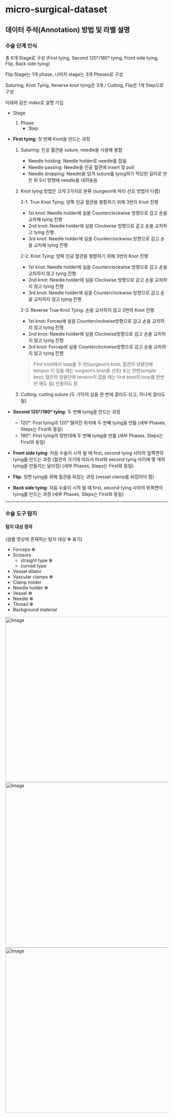 # micro-surgical-dataset
## 데이터 주석(Annotation) 방법 및 라벨 설명
### 수술 단계 인식
총 6개 Stage로 구성 (First tying, Second 120°/180° tying, Front side tying, Flip, Back side tying)

Flip Stage는 1개 phase, 나머지 stage는 3개 Phases로 구성

Suturing, Knot Tying, Reverse knot tying은 3개 / Cutting, Flip은 1개 Step으로 구성

아래와 같은 index로 설명 기입

* Stage
  1. Phase
      * Step


* **First tying**: 첫 번째 Knot을 만드는 과정
  1. Suturing: 인공 혈관을 suture, needle을 사용해 봉합
      * Needle holding: Needle holder로 needle을 잡음
      * Needle passing: Needle을 인공 혈관에 insert 및 pull
      * Needle dropping: Needle을 당겨 suture를 tying하기 적당한 길이로 만든 뒤 5시 방향에 needle을 내려놓음
        
  2. Knot tying 방법은 크게 3가지로 분류 (surgeon에 따라 선호 방법이 다름)
     
     2-1. True Knot Tying: 양쪽 인공 혈관을 봉합하기 위해 3번의 Knot 진행
      * 1st knot: Needle holder에 실을 Counterclockwise 방향으로 감고 손을 교차해 tying 진행
      * 2nd knot: Needle holder에 실을 Clockwise 방향으로 감고 손을 교차하고 tying 진행
      * 3rd knot: Needle holder에 실을 Counterclockwise 방향으로 감고 손을 교차해 tying 진행
        
     2-2. Knot Tying: 양쪽 인공 혈관을 봉합하기 위해 3번의 Knot 진행
      * 1st knot: Needle holder에 실을 Counterclockwise 방향으로 감고 손을 교차하지 않고 tying 진행
      * 2nd knot: Needle holder에 실을 Clockwise 방향으로 감고 손을 교차하지 않고 tying 진행
      * 3rd knot: Needle holder에 실을 Counterclockwise 방향으로 감고 손을 교차하지 않고 tying 진행
        
     2-3. Reverse True Knot Tying: 손을 교차하지 않고 3번의 Knot 진행
      * 1st knot: Forcep에 실을 Counterclockwise방향으로 감고 손을 교차하지 않고 tying 진행
      * 2nd knot: Needle holder에 실을 Clockwise방향으로 감고 손을 교차하지 않고 tying 진행
      * 3rd knot: Forcep에 실을 Counterclockwise방향으로 감고 손을 교차하지 않고 tying 진행
       > First knot에서 loop를 두 번(surgeon’s knot; 혈관의 양끝단에 tension 이 있을 때는 surgeon’s knot을 선호) 또는 한번(simple knot; 혈관의 양끝단에 tension이 없을 때는 first knot의 loop를 한번만 해도 됨) 만들어도 됨


  3. Cutting: cutting suture (두 가닥의 실을 한 번에 잘라도 되고, 하나씩 잘라도 됨)


* **Second 120°/180° tying**: 두 번째 tying을 만드는 과정

    * 120°: First tying과 120° 떨어진 위치에 두 번째 tying을 만듦 (세부 Phases, Steps는 First와 동일)
    * 180°: First tying의 정반대에 두 번째 tying을 만듦 (세부 Phases, Steps는 First와 동일)
  

* **Front side tying**: 처음 수술이 시작 될 때 first, second tying 사이의 앞쪽면의 tying를 만드는 과정 (혈관의 크기에 따라서 first와 second tying 사이에 몇 개의 tying을 만들지는 달라짐)
      (세부 Phases, Steps는 First와 동일)


* **Flip**: 뒷면 tying을 위해 혈관을 뒤집는 과정 (vessel clamp를 뒤집어야 함)
  
* **Back side tying**: 처음 수술이 시작 될 때 first, second tying 사이의 뒤쪽면의 tying를 만드는 과정 
      (세부 Phases, Steps는 First와 동일) 


---
### 수술 도구 탐지
#### 탐지 대상 정의
(샘플 영상에 존재하는 탐지 대상 ❇︎ 표기)

 * Forceps ❇︎
 * Scissors
     * straight type ❇︎
     * curved type
 * Vessel dilator
 * Vascular clamps ❇︎
 * Clamp holder
 * Needle holder ❇︎
 * Vessel ❇︎
 * Needle ❇︎
 * Thread ❇︎
 * Background material

<img width="514" alt="Image" src="https://github.com/user-attachments/assets/ca436ce4-448c-46fe-8a7c-f0f2287e95ae" />
<img width="514" alt="Image" src="https://github.com/user-attachments/assets/20c1a545-b16c-43e4-baaa-15dd1ebb7d0b" />
<img width="514" alt="Image" src="https://github.com/user-attachments/assets/c95469ac-b47b-4aa0-a184-702e062c9913" />
